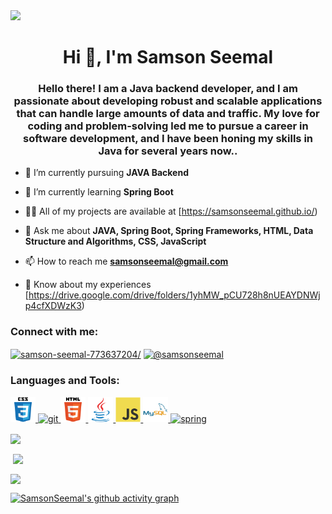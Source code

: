  <img src="https://camo.githubusercontent.com/3015c6f34ed5c2131bac41a22b7a27a847f65803d232c99fe31f649c9c746fbd/68747470733a2f2f7777772e61616469747269746563686e6f6c6f67792e636f6d2f696d616765732f726564657369676e2e676966"/>
 
<h1 align="center">Hi 👋, I'm Samson Seemal</h1>
<h3 align="center">Hello there! I am a Java backend developer, and I am passionate about developing robust and scalable applications that can handle large amounts of data and traffic. My love for coding and problem-solving led me to pursue a career in software development, and I have been honing my skills in Java for several years now..</h3>

- 🔭 I’m currently pursuing **JAVA Backend**

- 🌱 I’m currently learning **Spring Boot**

- 👨‍💻 All of my projects are available at [https://samsonseemal.github.io/)


- 💬 Ask me about **JAVA, Spring Boot, Spring Frameworks, HTML, Data Structure and Algorithms, CSS, JavaScript**

- 📫 How to reach me **samsonseemal@gmail.com**

- 📄 Know about my experiences [https://drive.google.com/drive/folders/1yhMW_pCU728h8nUEAYDNWjp4cfXDWzK3)

<h3 align="left">Connect with me:</h3>
<p align="left">

<a href="https://linkedin.com/in/samson-seemal-773637204/" target="blank"><img align="center" src="https://raw.githubusercontent.com/rahuldkjain/github-profile-readme-generator/master/src/images/icons/Social/linked-in-alt.svg" alt="samson-seemal-773637204/" height="30" width="40" /></a>
<a href="https://medium.com/@samsonseemal" target="blank"><img align="center" src="https://raw.githubusercontent.com/rahuldkjain/github-profile-readme-generator/master/src/images/icons/Social/medium.svg" alt="@samsonseemal" height="30" width="40" /></a>
</p>

<h3 align="left">Languages and Tools:</h3>
<p align="left"> <a href="https://www.w3schools.com/css/" target="_blank" rel="noreferrer"> <img src="https://raw.githubusercontent.com/devicons/devicon/master/icons/css3/css3-original-wordmark.svg" alt="css3" width="40" height="40"/> </a> <a href="https://git-scm.com/" target="_blank" rel="noreferrer"> <img src="https://www.vectorlogo.zone/logos/git-scm/git-scm-icon.svg" alt="git" width="40" height="40"/> </a> <a href="https://www.w3.org/html/" target="_blank" rel="noreferrer"> <img src="https://raw.githubusercontent.com/devicons/devicon/master/icons/html5/html5-original-wordmark.svg" alt="html5" width="40" height="40"/> </a> <a href="https://www.java.com" target="_blank" rel="noreferrer"> <img src="https://raw.githubusercontent.com/devicons/devicon/master/icons/java/java-original.svg" alt="java" width="40" height="40"/> </a> <a href="https://developer.mozilla.org/en-US/docs/Web/JavaScript" target="_blank" rel="noreferrer"> <img src="https://raw.githubusercontent.com/devicons/devicon/master/icons/javascript/javascript-original.svg" alt="javascript" width="40" height="40"/> </a> <a href="https://www.mysql.com/" target="_blank" rel="noreferrer"> <img src="https://raw.githubusercontent.com/devicons/devicon/master/icons/mysql/mysql-original-wordmark.svg" alt="mysql" width="40" height="40"/> </a> <a href="https://spring.io/" target="_blank" rel="noreferrer"> <img src="https://www.vectorlogo.zone/logos/springio/springio-icon.svg" alt="spring" width="40" height="40"/> </a> </p>

<p><img align="center" src="https://github-readme-stats.vercel.app/api/top-langs?username=samsonseemal&&langs_count=8&count_private=true&layout=en&theme=react&hide_border=true&bg_color=0D1117" /></p>

<p>&nbsp;<img align="center" src="https://github-readme-stats.vercel.app/api?username=samsonseemal&langs_count=8&count_private=true&layout=en&theme=react&hide_border=true&bg_color=0D1117" /></p>

<p><img align="center" src="https://github-readme-streak-stats.herokuapp.com/?user=samsonseemal&&langs_count=8&count_private=true&layout=en&theme=react&hide_border=true&bg_color=0D1117"/></p>


[![SamsonSeemal's github activity graph](https://github-readme-activity-graph.cyclic.app//graph?username=SamsonSeemal&theme=react-dark)](https://github.com/SamsonSeemal/github-readme-activity-graph)
